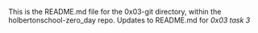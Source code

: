 This is the README.md file for the 0x03-git directory, within the holbertonschool-zero_day repo.
Updates to README.md for *0x03 task 3*
